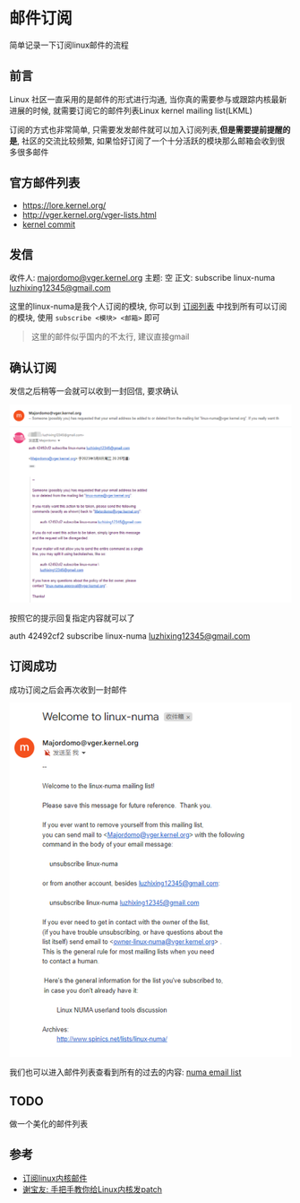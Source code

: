 
# 邮件订阅

简单记录一下订阅linux邮件的流程

## 前言

Linux 社区一直采用的是邮件的形式进行沟通, 当你真的需要参与或跟踪内核最新进展的时候, 就需要订阅它的邮件列表Linux kernel mailing list(LKML)

订阅的方式也非常简单, 只需要发发邮件就可以加入订阅列表,**但是需要提前提醒的是**, 社区的交流比较频繁, 如果恰好订阅了一个十分活跃的模块那么邮箱会收到很多很多邮件

## 官方邮件列表

- https://lore.kernel.org/
- http://vger.kernel.org/vger-lists.html
- [kernel commit](https://git.kernel.org/pub/scm/linux/kernel/git/torvalds/linux.git/)

## 发信

收件人: majordomo@vger.kernel.org
主题: 空
正文: subscribe linux-numa luzhixing12345@gmail.com

这里的linux-numa是我个人订阅的模块, 你可以到 [订阅列表](http://vger.kernel.org/vger-lists.html) 中找到所有可以订阅的模块, 使用 `subscribe <模块> <邮箱>` 即可

> 这里的邮件似乎国内的不太行, 建议直接gmail

## 确认订阅

发信之后稍等一会就可以收到一封回信, 要求确认

![20230313234111](https://raw.githubusercontent.com/learner-lu/picbed/master/20230313234111.png)

按照它的提示回复指定内容就可以了

auth 42492cf2 subscribe linux-numa luzhixing12345@gmail.com

## 订阅成功

成功订阅之后会再次收到一封邮件

![20230313234315](https://raw.githubusercontent.com/learner-lu/picbed/master/20230313234315.png)

我们也可以进入邮件列表查看到所有的过去的内容: [numa email list](https://www.spinics.net/lists/linux-numa/)

## TODO

做一个美化的邮件列表

## 参考

- [订阅linux内核邮件](https://cclinuxer.github.io/2020/08/%E8%AE%A2%E9%98%85linux%E5%86%85%E6%A0%B8%E9%82%AE%E4%BB%B6/)
- [谢宝友: 手把手教你给Linux内核发patch](https://mp.weixin.qq.com/s?__biz=Mzg2OTc0ODAzMw==&mid=2247501869&idx=1&sn=f391b7b95b7a75c52a09a8b9eabbc800&source=41#wechat_redirect)
